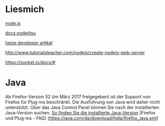 
# Liesmich

[node.js](https://www.w3schools.com/nodejs/default.asp)

[docs nodejitsu](https://docs.nodejitsu.com/articles/getting-started/how-to-debug-nodejs-applications/)

[heise developer artikel](https://www.heise.de/developer/artikel/HTTP-2-in-Node-js-3616900.html)

http://www.tutorialsteacher.com/nodejs/create-nodejs-web-server

https://socket.io/docs/#

# Java
Ab Firefox-Version 52 (im März 2017 freigegeben) ist der Support von Firefox für Plug-ins beschränkt. Die Ausführung von Java wird daher nicht unterstützt. Über das Java Control Panel können Sie nach der installierten Java-Version suchen.
[So finden Sie die installierte Java-Version](https://java.com/de/download/help/version_manual.xml)
[Firefox und Plug-ins - FAQ] (https://java.com/de/download/help/firefox_java.xml)
